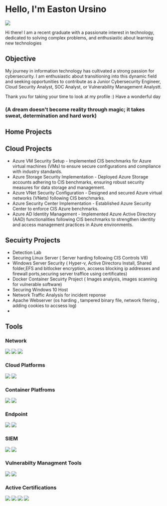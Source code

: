 # Hello, I'm Easton Ursino
<a href="https://linkedin.com/in.easton-u-953731157"><img src="https://img.shields.io/badge/-LinkedIn-0072b1?&style=for-the-badge&logo=linkedin&logoColor=white" /></a>

Hi there! I am a recent graduate with a passionate interest in technology, dedicated to solving complex problems, and enthusiastic about learning new technologies

## Objective

My journey in information technology has cultivated a strong passion for cybersecurity. I am enthusiastic about transitioning into this dynamic field and seeking opportunities to contribute as a Junior Cybersecurity Engineer, Cloud Security Analyst, SOC Analyst, or Vulnerability Management Analystt.

Thank you for taking your time to look at my profile :) Have a wonderful day

### (A dream doesn't become reality through magic; it takes sweat, determination and hard work)

## Home Projects

## Cloud Projects
- Azure VM Security Setup - Implemented CIS benchmarks for Azure virtual machines (VMs) to ensure secure configurations and compliance with industry standards.
- Azure Storage Security Implementation - Deployed Azure Storage accounts adhering to CIS benchmarks, ensuring robust security measures for data storage and management.
- Azure VNet Security Configuration - Designed and secured Azure virtual networks (VNets) following CIS benchmarks.
- Azure Security Center Implementation - Established Azure Security Center to enforce CIS Azure benchmarks.
- Azure AD Identity Management - Implemented Azure Active Directory (AAD) functionalities following CIS benchmarks to        strengthen identity and access management practices in Azure environments.

## Secuirty Projects
- Detection Lab
- Securing Linux Server ( Server harding following CIS Controls V8)
- Windows Server Security ( Hyper-v, Active Directoru Install, Shared folder,EFS and bitlocker encryption, accsess blocking ip addresses and firewall ports,securing      server traffice using certificates)
- Docker Container Secuirty Project ( Images analysis, images scanning for vulnerable software)
- Securing Windows 10 Host
- Network Traffic Analysis for incident reponse
- Apache Webserver (os harding , tampered binary file, network fitering , adding cookies to accsess log)
- 

## Tools

### Network
<div>
    <img src="https://img.shields.io/badge/-Wireshark-1679A7?&style=for-the-badge&logo=Wireshark&logoColor=white" />
    <img src="https://img.shields.io/badge/-Suricata-EF3B2D?&style=for-the-badge&logo=Suricata&logoColor=white" />
    <img src="https://img.shields.io/badge/-Zeek-777BB4?&style=for-the-badge&logo=Zeek&logoColor=white" />
</div>

### Cloud Platforms
<div>
    <img src="https://img.shields.io/badge/-Microsoft_Azure-0078D4?&style=for-the-badge&logo=Microsoft&logoColor=white" />
    <img src="https://img.shields.io/badge/-Amazon_AWS-232F3E?&style=for-the-badge&logo=Amazon%20AWS&logoColor=white" />
</div>

### Container Platfroms
<div> 
<img src="https://img.shields.io/badge/-Docker-2496ED?&style=for-the-badge&logo=Docker&logoColor=white" />
<img src="https://img.shields.io/badge/-Kubernetes-326CE5?&style=for-the-badge&logo=Kubernetes&logoColor=white" />
</div>

### Endpoint
<div>
<img src="https://img.shields.io/badge/-Microsoft_Defender_for_Endpoint-00A4EF?&style=for-the-badge&logo=Microsoft&logoColor=white" />
<img src="https://img.shields.io/badge/-Amazon_GuardDuty-232F3E?&style=for-the-badge&logo=Amazon%20AWS&logoColor=white" />
</div>

### SIEM
<div>
<img src="https://img.shields.io/badge/-Microsoft_Sentinel-0078D4?&style=for-the-badge&logo=Microsoft&logoColor=white" />
 <img src="https://img.shields.io/badge/-Splunk-000000?&style=for-the-badge&logo=Splunk&logoColor=white" />
</div>

### Vulnerabilty Managment Tools
<div>
<img src="https://img.shields.io/badge/-Qualys-EC3237?&style=for-the-badge&logo=Qualys&logoColor=white" />
<img src="https://img.shields.io/badge/-CrowdStrike-3D81F6?&style=for-the-badge&logo=CrowdStrike&logoColor=white" />
</div>    

### Active Certifications
   
<img src="https://img.shields.io/badge/-Security%2B-FF0000?&style=for-the-badge&logo=CompTIA&logoColor=white" />
<img src="https://img.shields.io/badge/-Azure%20SC%3A900-0078D4?&style=for-the-badge&logo=Microsoft%20Azure&logoColor=white" />
<img src="https://img.shields.io/badge/-Azure%20AZ%3A900-0078D4?&style=for-the-badge&logo=Microsoft%20Azure&logoColor=white" />
<img src="https://img.shields.io/badge/-CompTIA_Data%2B-006400?&style=for-the-badge&logo=CompTIA&logoColor=white" />




